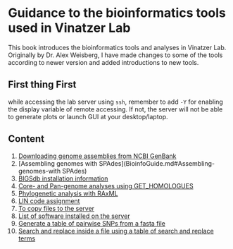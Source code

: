 # Guidance to the bioinformatics tools used in Vinatzer Lab

This book introduces the bioinformatics tools and analyses in Vinatzer Lab.
Originally by Dr. Alex Weisberg, I have made changes to some of the tools
according to newer version and added introductions to new tools.

First thing First
--
while accessing the lab server using `ssh`, remember to add `-Y` for enabling the display variable of remote accessing. If not, the server will not be able to generate plots or launch GUI at your desktop/laptop.

Content
--

1. [Downloading genome assemblies from NCBI GenBank](BioinfoGuide.md#Downloading-genome-assemblies-from-NCBI-GenBank)
2. [Assembling genomes with SPAdes](BioinfoGuide.md#Assembling-genomes-with SPAdes)
3. [BIGSdb installation information](BioinfoGuide.md#BIGSdb-installation-information)
4. [Core- and Pan-genome analyses using GET_HOMOLOGUES](BioinfoGuide.md#Core-and-Pan-genome-analyses-using-GET_HOMOLOGUES)
5. [Phylogenetic analysis with RAxML](BioinfoGuide.md#Phylogenetic-analysis-with-RAxML)
6. [LIN code assignment](BioinfoGuide.md#LIN-code-assignment)
7. [To copy files to the server](BioinfoGuide.md#To-copy-files-to-the-server)
8. [List of software installed on the server](BioinfoGuide.md#List-of-software-installed-on-the-server)
9. [Generate a table of pairwise SNPs from a fasta file](BioinfoGuide.md#Generate-a-table-of-pairwise-SNPs-from-a-fasta-file)
10. [Search and replace inside a file using a table of search and replace terms](BioinfoGuide.md#Search-and-replace-inside-a-file-using-a-table-of-search-and-replace-terms)

